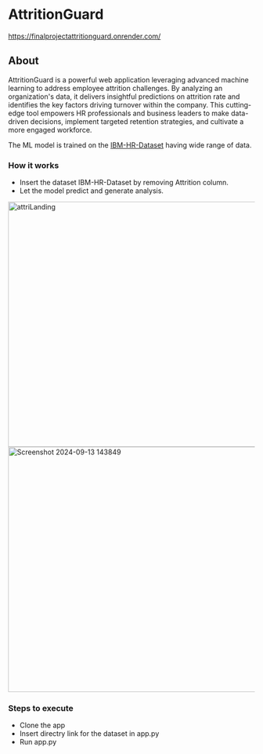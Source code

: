 # AttritionGuard
https://finalprojectattritionguard.onrender.com/

## About
AttritionGuard is a powerful web application leveraging advanced machine learning to address employee attrition challenges. By analyzing an organization's data, it delivers insightful predictions on attrition rate and identifies the key factors driving turnover within the company. This cutting-edge tool empowers HR professionals and business leaders to make data-driven decisions, implement targeted retention strategies, and cultivate a more engaged workforce.

The ML model is trained on the [IBM-HR-Dataset](https://www.kaggle.com/datasets/pavansubhasht/ibm-hr-analytics-attrition-dataset) having wide range of data.

### How it works
* Insert the dataset IBM-HR-Dataset by removing Attrition column.
* Let the model predict and generate analysis.
<img src="https://github.com/user-attachments/assets/1654c42f-d2d3-4259-a5bb-c30673bc0331" alt="attriLanding" width="800" height="500">

<img src="https://github.com/user-attachments/assets/1e50da1c-c326-4efb-bb51-39c51b4032aa" alt="Screenshot 2024-09-13 143849" width="800" height="500">

### Steps to execute
* Clone the app
* Insert directry link for the dataset in app.py
* Run app.py


